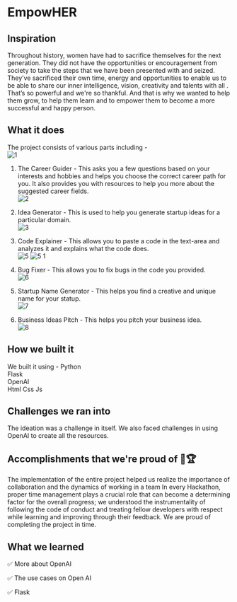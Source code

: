 # EmpowHER
## Inspiration
Throughout history, women have had to sacrifice themselves for the next generation. They did not have the opportunities or encouragement from society to take the steps that we have been presented with and seized. They’ve sacrificed their own time, energy and opportunities to enable us to be able to share our inner intelligence, vision, creativity and talents with all . That’s so powerful and we're so thankful. And that is why we wanted to help them grow, to help them learn and to empower them to become a more successful and happy person.

## What it does
The project consists of various parts including -  
![1](https://user-images.githubusercontent.com/72274851/149674216-5aa69ac7-5a90-4435-9478-3af343873cff.jpg)

1. The Career Guider - This asks you a few questions based on your interests and hobbies and helps you choose the correct career path for you. It also provides you with resources to help you more about the suggested career fields.  
![2](https://user-images.githubusercontent.com/72274851/149674221-bf81c93c-7830-455a-8f3c-d8c4cf9798df.jpg)

2. Idea Generator - This is used to help you generate startup ideas for a particular domain.  
![3](https://user-images.githubusercontent.com/72274851/149674242-0cd4fe16-c46c-4a08-9b50-d1a6e4b624a3.jpg)

3. Code Explainer - This allows you to paste a code in the text-area and analyzes it and explains what the code does.  
![5](https://user-images.githubusercontent.com/72274851/149674246-6636d71c-239e-4ccb-b10e-03e87051b75e.jpg)
![5 1](https://user-images.githubusercontent.com/72274851/149674251-ca7432cc-6fb6-4e02-bb7c-bf10f2626f92.jpg)

4. Bug Fixer - This allows you to fix bugs in the code you provided.  
![6](https://user-images.githubusercontent.com/72274851/149674255-6b7d8985-fb9a-4aa0-812f-d95658af1a18.jpg)

5. Startup Name Generator - This helps you find a creative and unique name for your statup.  
![7](https://user-images.githubusercontent.com/72274851/149674258-092e4e30-35a1-4f2f-9262-2b3f0530ad4d.jpg)

6. Business Ideas Pitch - This helps you pitch your business idea.  
![8](https://user-images.githubusercontent.com/72274851/149674261-606bbc1d-2762-4d16-a0f4-9c975b260a0a.jpg)


## How we built it
We built it using -
Python  
Flask  
OpenAI  
Html
Css
Js

## Challenges we ran into
The ideation was a challenge in itself. We also faced challenges in using OpenAI to create all the resources. 

## Accomplishments that we're proud of 🏅🏆
The implementation of the entire project helped us realize the importance of collaboration and the dynamics of working in a team In every Hackathon, proper time management plays a crucial role that can become a determining factor for the overall progress; we understood the instrumentality of following the code of conduct and treating fellow developers with respect while learning and improving through their feedback. We are proud of completing the project in time.

## What we learned
✅ More about OpenAI

✅ The use cases on Open AI

✅ Flask
